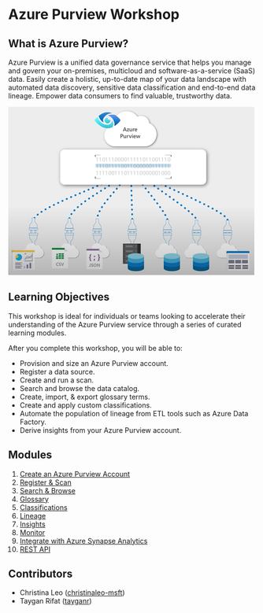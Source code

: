 # Azure Purview Workshop

## What is Azure Purview?

Azure Purview is a unified data governance service that helps you manage and govern your on-premises, multicloud and software-as-a-service (SaaS) data. Easily create a holistic, up-to-date map of your data landscape with automated data discovery, sensitive data classification and end-to-end data lineage. Empower data consumers to find valuable, trustworthy data.

![Azure Purview](./images/readme/00-azure-purview.png)

## Learning Objectives

This workshop is ideal for individuals or teams looking to accelerate their understanding of the Azure Purview service through a series of curated learning modules.

After you complete this workshop, you will be able to:

* Provision and size an Azure Purview account.
* Register a data source.
* Create and run a scan.
* Search and browse the data catalog.
* Create, import, & export glossary terms.
* Create and apply custom classifications.
* Automate the population of lineage from ETL tools such as Azure Data Factory.
* Derive insights from your Azure Purview account.

## Modules

1. [Create an Azure Purview Account](./modules/module01.md)
2. [Register & Scan](./modules/module02.md)
3. [Search & Browse](./modules/module03.md)
4. [Glossary](./modules/module04.md)
5. [Classifications](./modules/module05.md)
6. [Lineage](./modules/module06.md)
7. [Insights](./modules/module07.md)
8. [Monitor](./modules/module08.md)
9. [Integrate with Azure Synapse Analytics](./modules/module09.md)
10. [REST API](./modules/module10.md)

## Contributors

* Christina Leo ([christinaleo-msft](https://github.com/christinaleo-msft))
* Taygan Rifat ([tayganr](https://github.com/tayganr))
